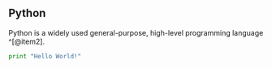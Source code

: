 ## Python
Python is a widely used general-purpose, high-level programming language ^[@item2].

```python
print "Hello World!"
```
